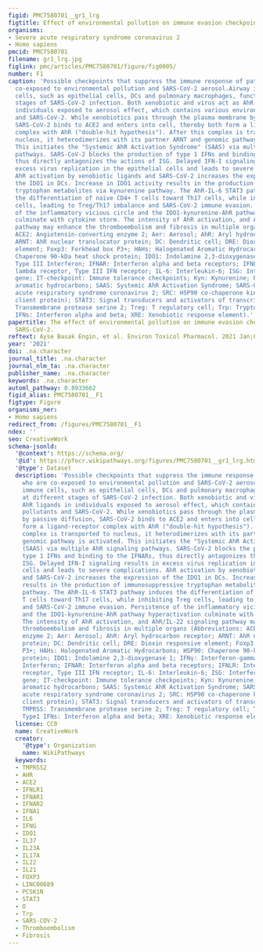```yaml
---
figid: PMC7580701__gr1_lrg
figtitle: Effect of environmental pollution on immune evasion checkpoints of SARS-CoV-2
organisms:
- Severe acute respiratory syndrome coronavirus 2
- Homo sapiens
pmcid: PMC7580701
filename: gr1_lrg.jpg
figlink: pmc/articles/PMC7580701/figure/fig0005/
number: F1
caption: 'Possible checkpoints that suppress the immune response of patients who are
  co-exposed to environmental pollution and SARS-CoV-2 aerosol.Airway innate immune
  cells, such as epithelial cells, DCs and pulmonary macrophages, function at different
  stages of SARS-CoV-2 infection. Both xenobiotic and virus act as AhR ligands in
  individuals exposed to aerosol effect, which contains various environmental pollutants
  and SARS-CoV-2. While xenobiotics pass through the plasma membrane by passive diffusion,
  SARS-CoV-2 binds to ACE2 and enters into cell, thereby both form a ligand-receptor
  complex with AhR ("double-hit hypothesis"). After this complex is transported to
  nucleus, it heterodimerizes with its partner ARNT and genomic pathway is activated.
  This initiates the "Systemic AhR Activation Syndrome" (SAAS) via multiple AhR signaling
  pathways. SARS-CoV-2 blocks the production of type 1 IFNs and binding to the IFNARs,
  thus directly antagonizes the actions of ISG. Delayed IFN-I signaling results in
  excess virus replication in the epithelial cells and leads to severe complications.
  AhR activation by xenobiotic ligands and SARS-CoV-2 increases the expression of
  the IDO1 in DCs. Increase in IDO1 activity results in the production of immunosuppressive
  tryptophan metabolites via kynurenine pathway. The AhR-IL-6 STAT3 pathway induces
  the differentiation of naïve CD4+ T cells toward Th17 cells, while inhibiting Treg
  cells, leading to Treg/Th17 imbalance and SARS-CoV-2 immune evasion. Persistence
  of the inflammatory vicious circle and the IDO1-kynurenine-AhR pathway hyperactivation
  culminate with cytokine storm. The intensity of AhR activation, and AhR/IL-22 signaling
  pathway may enhance the thromboembolism and fibrosis in multiple organs (Abbreviations:
  ACE2: Angiotensin-converting enzyme 2; Aer: Aerosol; AhR: Aryl hydrocarbon receptor;
  ARNT: AhR nuclear translocator protein; DC: Dendritic cell; DRE: Dioxin responsive
  element; Foxp3: Forkhead box P3+; HAHs: Halogenated Aromatic Hydrocarbons; HSP90:
  Chaperone 90-kDa heat shock protein; IDO1: Indolamine 2,3-dioxygenase 1; IFNγ: Interferon-gamma,
  Type III Interferon; IFNAR: Interferon alpha and beta receptors; IFNLR: Interferon
  lambda receptor, Type III IFN receptor; IL-6: Interleukin-6; ISG: Interferon-1 stimulated
  gene; IT-checkpoint: Immune tolerance checkpoints; Kyn: Kynurenine; PAHs: Polycyclic
  aromatic hydrocarbons; SAAS: Systemic AhR Activation Syndrome; SARS-CoV-2: Severe
  acute respiratory syndrome coronavirus 2; SRC: HSP90 co-chaperone kinase (stress-regulated
  client protein); STAT3: Signal transducers and activators of transcription 3; TMPRSS:
  Transmembrane protease serine 2; Treg: T regulatory cell; Trp: Tryptophan; Type1
  IFNs: Interferon alpha and beta; XRE: Xenobiotic response element).'
papertitle: The effect of environmental pollution on immune evasion checkpoints of
  SARS-CoV-2.
reftext: Ayse Basak Engin, et al. Environ Toxicol Pharmacol. 2021 Jan;81:103520-103520.
year: '2021'
doi: .na.character
journal_title: .na.character
journal_nlm_ta: .na.character
publisher_name: .na.character
keywords: .na.character
automl_pathway: 0.8933662
figid_alias: PMC7580701__F1
figtype: Figure
organisms_ner:
- Homo sapiens
redirect_from: /figures/PMC7580701__F1
ndex: ''
seo: CreativeWork
schema-jsonld:
  '@context': https://schema.org/
  '@id': https://pfocr.wikipathways.org/figures/PMC7580701__gr1_lrg.html
  '@type': Dataset
  description: 'Possible checkpoints that suppress the immune response of patients
    who are co-exposed to environmental pollution and SARS-CoV-2 aerosol.Airway innate
    immune cells, such as epithelial cells, DCs and pulmonary macrophages, function
    at different stages of SARS-CoV-2 infection. Both xenobiotic and virus act as
    AhR ligands in individuals exposed to aerosol effect, which contains various environmental
    pollutants and SARS-CoV-2. While xenobiotics pass through the plasma membrane
    by passive diffusion, SARS-CoV-2 binds to ACE2 and enters into cell, thereby both
    form a ligand-receptor complex with AhR ("double-hit hypothesis"). After this
    complex is transported to nucleus, it heterodimerizes with its partner ARNT and
    genomic pathway is activated. This initiates the "Systemic AhR Activation Syndrome"
    (SAAS) via multiple AhR signaling pathways. SARS-CoV-2 blocks the production of
    type 1 IFNs and binding to the IFNARs, thus directly antagonizes the actions of
    ISG. Delayed IFN-I signaling results in excess virus replication in the epithelial
    cells and leads to severe complications. AhR activation by xenobiotic ligands
    and SARS-CoV-2 increases the expression of the IDO1 in DCs. Increase in IDO1 activity
    results in the production of immunosuppressive tryptophan metabolites via kynurenine
    pathway. The AhR-IL-6 STAT3 pathway induces the differentiation of naïve CD4+
    T cells toward Th17 cells, while inhibiting Treg cells, leading to Treg/Th17 imbalance
    and SARS-CoV-2 immune evasion. Persistence of the inflammatory vicious circle
    and the IDO1-kynurenine-AhR pathway hyperactivation culminate with cytokine storm.
    The intensity of AhR activation, and AhR/IL-22 signaling pathway may enhance the
    thromboembolism and fibrosis in multiple organs (Abbreviations: ACE2: Angiotensin-converting
    enzyme 2; Aer: Aerosol; AhR: Aryl hydrocarbon receptor; ARNT: AhR nuclear translocator
    protein; DC: Dendritic cell; DRE: Dioxin responsive element; Foxp3: Forkhead box
    P3+; HAHs: Halogenated Aromatic Hydrocarbons; HSP90: Chaperone 90-kDa heat shock
    protein; IDO1: Indolamine 2,3-dioxygenase 1; IFNγ: Interferon-gamma, Type III
    Interferon; IFNAR: Interferon alpha and beta receptors; IFNLR: Interferon lambda
    receptor, Type III IFN receptor; IL-6: Interleukin-6; ISG: Interferon-1 stimulated
    gene; IT-checkpoint: Immune tolerance checkpoints; Kyn: Kynurenine; PAHs: Polycyclic
    aromatic hydrocarbons; SAAS: Systemic AhR Activation Syndrome; SARS-CoV-2: Severe
    acute respiratory syndrome coronavirus 2; SRC: HSP90 co-chaperone kinase (stress-regulated
    client protein); STAT3: Signal transducers and activators of transcription 3;
    TMPRSS: Transmembrane protease serine 2; Treg: T regulatory cell; Trp: Tryptophan;
    Type1 IFNs: Interferon alpha and beta; XRE: Xenobiotic response element).'
  license: CC0
  name: CreativeWork
  creator:
    '@type': Organization
    name: WikiPathways
  keywords:
  - TMPRSS2
  - AHR
  - ACE2
  - IFNLR1
  - IFNAR1
  - IFNAR2
  - IFNA1
  - IL6
  - IFNG
  - IDO1
  - IL37
  - IL23A
  - IL17A
  - IL22
  - IL21
  - FOXP3
  - LINC00689
  - PCSK1N
  - STAT3
  - O
  - Trp
  - SARS-COV-2
  - Thromboembolism
  - Fibrosis
---
```

